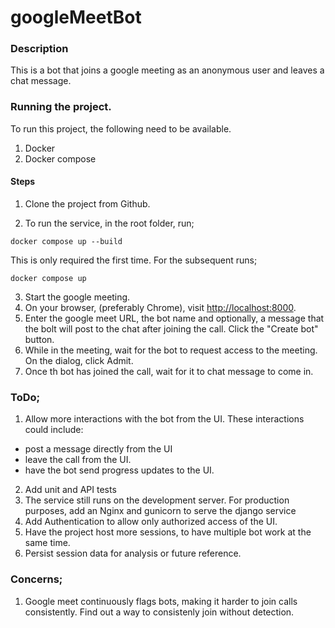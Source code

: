 # googleMeetBot

### Description
This is a bot that joins a google meeting as an anonymous user and leaves a chat message.

### Running the project.
To run this project, the following need to be available.
1. Docker
2. Docker compose

#### Steps
1. Clone the project from Github.

2. To run the service, in the root folder, run;
```
docker compose up --build
```
This is only required the first time. For the subsequent runs;
```
docker compose up
```
3. Start the google meeting.
4. On your browser, (preferably Chrome), visit [http://localhost:8000](http://localhost:8000).
5. Enter the google meet URL, the bot name and optionally, a message that the bolt will post to the chat after joining the call. Click the "Create bot" button.
6. While in the meeting, wait for the bot to request access to the meeting. On the dialog, click Admit.
7. Once th bot has joined the call, wait for it to chat message to come in.

### ToDo;
1. Allow more interactions with the bot from the UI. These interactions could include:
- post a message directly from the UI
- leave the call from the UI.
- have the bot send progress updates to the UI.

2. Add unit and API tests
3. The service still runs on the development server. For production purposes, add an Nginx and gunicorn to serve the django service
4. Add Authentication to allow only authorized access of the UI.
5. Have the project host more sessions, to have multiple bot work at the same time.
6. Persist session data for analysis or future reference.

### Concerns;
1. Google meet continuously flags bots, making it harder to join calls consistently. Find out a way to consistenly join without detection.
